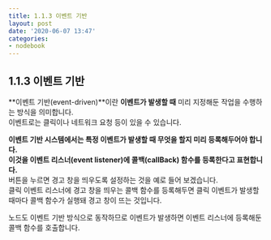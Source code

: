 ```yaml
---
title: 1.1.3 이벤트 기반
layout: post
date: '2020-06-07 13:47'
categories:
- nodebook
---
```


## 1.1.3 이벤트 기반

**이벤트 기반(event-driven)**이란 **이벤트가 발생할 때** 미리 지정해둔 작업을 수행하는 방식을 의미합니다.  
이벤트로는 클릭이나 네트워크 요청 등이 있을 수 있습니다.

**이벤트 기반 시스템에서는 특정 이벤트가 발생할 때 무엇을 할지 미리 등록해두어야 합니다.**  
**이것을 이벤트 리스너(event listener)에 콜백(callBack) 함수를 등록한다고 표현합니다.**  
버튼을 누르면 경고 창을 띄우도록 설정하는 것을 예로 들어 보겠습니다.  
클릭 이벤트 리스너에 경고 창을 띄우는 콜백 함수를 등록해두면 클릭 이벤트가 발생할 때마다 콜백 함수가 
실행돼 경고 창이 뜨는 것입니다.  

노드도 이벤트 기반 방식으로 동작하므로 이벤트가 발생하면 이벤트 리스너에 등록해둔 콜백 함수를 
호출합니다.  













